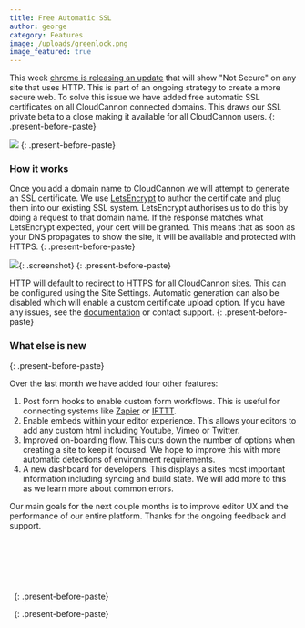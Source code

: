 ```yaml
---
title: Free Automatic SSL
author: george
category: Features
image: /uploads/greenlock.png
image_featured: true
---
```


This week [chrome is releasing an update](https://security.googleblog.com/2018/02/a-secure-web-is-here-to-stay.html) that will show "Not Secure" on any site that uses HTTP. This is part of an ongoing strategy to create a&nbsp;more secure web. To solve this issue we have added free automatic SSL certificates on all CloudCannon connected domains. This draws our SSL private beta to a close making it available for all CloudCannon users.
{: .present-before-paste}

![](/images/blog/free-automatic-ssl/treatment-of-http-pages1x.png)
{: .present-before-paste}

### How it works

Once you add a domain name to CloudCannon we will attempt to generate an SSL certificate. We use [LetsEncrypt](https://letsencrypt.org/)&nbsp;to author the certificate and plug them into our existing SSL system. LetsEncrypt authorises us to do this by doing a request to that domain name. If the response matches what LetsEncrypt expected, your cert will be granted. This means that as soon as your DNS propagates to show the site, it will be available and protected with HTTPS.
{: .present-before-paste}

![](/images/blog/free-automatic-ssl/f1c251082b2ed18c0769acfd4c61f8ad.png){: .screenshot}
{: .present-before-paste}

HTTP will default to redirect to HTTPS for all CloudCannon sites. This can be configured using the Site Settings. Automatic generation can also be disabled which will enable a custom certificate upload option. If you have any issues, see the [documentation](https://docs.cloudcannon.com/ssl/custom-certificate/#doc) or contact support.
{: .present-before-paste}

### What else is new
{: .present-before-paste}

Over the last month we have added four other features:

1. Post form hooks to enable custom form workflows. This is useful for connecting systems like [Zapier](https://zapier.com/) or [IFTTT](https://ifttt.com/).
2. Enable embeds within your editor experience. This allows your editors to add any custom html including Youtube, Vimeo or Twitter.
3. Improved on-boarding flow. This cuts down the number of options when creating a site to keep it focused. We hope to improve this with more automatic detections of environment requirements.
4. A new dashboard for developers. This displays a sites most important information including syncing and build state. We will add more to this as we learn more about common errors.

Our main goals for the next couple months is to improve editor UX and the performance of our entire platform. Thanks for the ongoing feedback and support.

&nbsp;

&nbsp;

&nbsp;

&nbsp;
{: .present-before-paste}

&nbsp;
{: .present-before-paste}